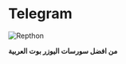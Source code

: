 # Telegram
![Repthon](https://i.ibb.co/wcW2S4d/Ephoto360-com-fb6e5de12813c42531f51.jpg)

**من افضل سورسات اليوزر بوت العربية**



